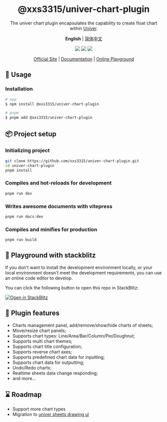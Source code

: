 <div align="center">
  <h1>@xxs3315/univer-chart-plugin</h1>
</div>

<div align="center">

The univer chart plugin encapsulates the capability to create float chart within [Univer](https://univer.ai/zh-CN).

**English** | [简体中文][readme-zh-link] <br />

[![][github-license-shield]][github-license-link]
[![][npm-version-shield]][npm-version-link]
[![][language-shield]][language-link]

[Official Site][official-site-link] | [Documentation][documentation-link] | [Online Playground][playground-link]

</div>

## 🌟 Usage

### Installation

```bash
# npm
$ npm install @xxs3315/univer-chart-plugin

# pnpm
$ pnpm add @xxs3315/univer-chart-plugin
```

## 📦 Project setup

### Initializing project

```bash
git clone https://github.com/xxs3315/univer-chart-plugin.git
cd univer-chart-plugin
pnpm install
```

### Compiles and hot-reloads for development

```bash
pnpm run dev
```

### Writes awesome documents with vitepress

```bash
pnpm run docs:dev
```

### Compiles and minifies for production

```bash
pnpm run build
```

## 🔨 Playground with stackblitz

If you don't want to install the development environment locally, or your local environment doesn't meet the development requirements, you can use an online code editor to develop.

You can click the following button to open this repo in StackBlitz:

[![Open in StackBlitz](https://developer.stackblitz.com/img/open_in_stackblitz.svg)](https://stackblitz.com/~/github.com/xxs3315/univer-chart-plugin)


## 🎁 Plugin features
- Charts management panel, add/remove/show/hide charts of sheets;
- Move/resize chart panels;
- Supports chart types: Line/Area/Bar/Column/Pie/Doughnut;
- Supports multi chart themes;
- Supports chart title configuration;
- Supports reverse chart axes;
- Supports predefined chart data for inputting;
- Supports chart data for outputting;
- Undo/Redo charts;
- Realtime sheets data change responding;
- and more...

## ⌛ Roadmap
- Support more chart types
- Migration to [univer sheets drawing ui](https://github.com/dream-num/univer/tree/dev/packages/sheets-drawing-ui)

<!-- Links -->
[github-license-shield]: https://img.shields.io/github/license/xxs3315/univer-chart-plugin?style=flat-square
[github-license-link]: ./LICENSE
[npm-version-shield]: https://img.shields.io/npm/v/@xxs3315/univer-chart-plugin.svg?style=flat-square
[npm-version-link]: https://www.npmjs.com/package/@xxs3315/univer-chart-plugin
[language-shield]: https://img.shields.io/badge/language-TypeScript-red.svg?style=flat-square
[language-link]: https://www.typescriptlang.org/

[official-site-link]: https://github.com/xxs3315/univer-chart-plugin
[documentation-link]: https://github.com/xxs3315/univer-chart-plugin
[playground-link]: https://stackblitz.com/~/github.com/xxs3315/univer-chart-plugin

[readme-en-link]: ./README.md
[readme-zh-link]: ./README.zh-CN.md
